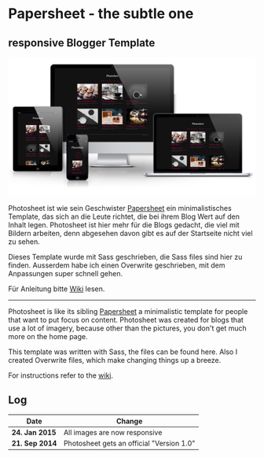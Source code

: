 # Papersheet - the subtle one
## responsive Blogger Template

![preview](https://raw.githubusercontent.com/mynimi/Photosheet/master/photosheet.png)

Photosheet ist wie sein Geschwister [Papersheet](https://github.com/mynimi/Papersheet) ein minimalistisches Template, das sich an die Leute richtet, die bei ihrem Blog Wert auf den Inhalt legen. Photosheet ist hier mehr für die Blogs gedacht, die viel mit Bildern arbeiten, denn abgesehen davon gibt es auf der Startseite nicht viel zu sehen.

Dieses Template wurde mit Sass geschrieben, die Sass files sind hier zu finden. Ausserdem habe ich einen Overwrite geschrieben, mit dem Anpassungen super schnell gehen.

Für Anleitung bitte [Wiki](https://github.com/mynimi/Papersheet/wiki) lesen.

---

Photosheet is like its sibling [Papersheet](https://github.com/mynimi/Papersheet) a minimalistic template for people that want to put focus on content. Photosheet was created for blogs that use a lot of imagery, because other than the pictures, you don't get much more on the home page.

This template was written with Sass, the files can be found here. Also I created Overwrite files, which make changing things up a breeze.

For instructions refer to the [wiki](https://github.com/mynimi/Papersheet/wiki).

## Log

Date | Change
--- | ---
**24. Jan 2015** | All images are now responsive
**21. Sep 2014** | Photosheet gets an official "Version 1.0"
